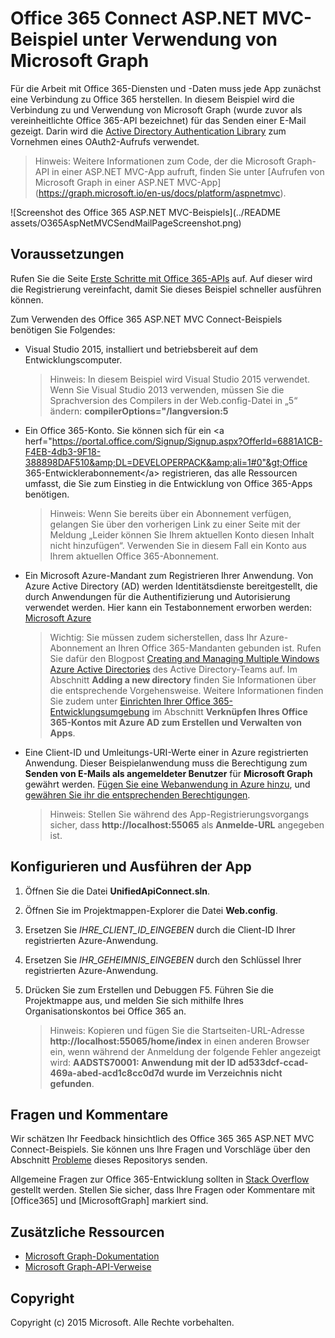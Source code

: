 # Office 365 Connect ASP.NET MVC-Beispiel unter Verwendung von Microsoft Graph

Für die Arbeit mit Office 365-Diensten und -Daten muss jede App zunächst eine Verbindung zu Office 365 herstellen. In diesem Beispiel wird die Verbindung zu und Verwendung von Microsoft Graph (wurde zuvor als vereinheitlichte Office 365-API bezeichnet) für das Senden einer E-Mail gezeigt. Darin wird die [Active Directory Authentication Library](https://msdn.microsoft.com/de-de/library/azure/jj573266.aspx) zum Vornehmen eines OAuth2-Aufrufs verwendet.

> Hinweis: Weitere Informationen zum Code, der die Microsoft Graph-API in einer ASP.NET MVC-App aufruft, finden Sie unter [Aufrufen von Microsoft Graph in einer ASP.NET MVC-App] (https://graph.microsoft.io/en-us/docs/platform/aspnetmvc).

![Screenshot des Office 365 ASP.NET MVC-Beispiels](../README assets/O365AspNetMVCSendMailPageScreenshot.png)

## Voraussetzungen

Rufen Sie die Seite [Erste Schritte mit Office 365-APIs](http://dev.office.com/getting-started/office365apis?platform=option-dotnet#setup) auf. Auf dieser wird die Registrierung vereinfacht, damit Sie dieses Beispiel schneller ausführen können.

Zum Verwenden des Office 365 ASP.NET MVC Connect-Beispiels benötigen Sie Folgendes:
* Visual Studio 2015, installiert und betriebsbereit auf dem Entwicklungscomputer. 

     > Hinweis: In diesem Beispiel wird Visual Studio 2015 verwendet. Wenn Sie Visual Studio 2013 verwenden, müssen Sie die Sprachversion des Compilers in der Web.config-Datei in „5“ ändern: **compilerOptions="/langversion:5**
* Ein Office 365-Konto. Sie können sich für ein &lt;a herf="https://portal.office.com/Signup/Signup.aspx?OfferId=6881A1CB-F4EB-4db3-9F18-388898DAF510&amp;DL=DEVELOPERPACK&amp;ali=1#0"&gt;Office 365-Entwicklerabonnement&lt;/a&gt; registrieren, das alle Ressourcen umfasst, die Sie zum Einstieg in die Entwicklung von Office 365-Apps benötigen.

     > Hinweis: Wenn Sie bereits über ein Abonnement verfügen, gelangen Sie über den vorherigen Link zu einer Seite mit der Meldung „Leider können Sie Ihrem aktuellen Konto diesen Inhalt nicht hinzufügen“. Verwenden Sie in diesem Fall ein Konto aus Ihrem aktuellen Office 365-Abonnement.
* Ein Microsoft Azure-Mandant zum Registrieren Ihrer Anwendung. Von Azure Active Directory (AD) werden Identitätsdienste bereitgestellt, die durch Anwendungen für die Authentifizierung und Autorisierung verwendet werden. Hier kann ein Testabonnement erworben werden: [Microsoft Azure](https://account.windowsazure.com/SignUp)

     > Wichtig: Sie müssen zudem sicherstellen, dass Ihr Azure-Abonnement an Ihren Office 365-Mandanten gebunden ist. Rufen Sie dafür den Blogpost [Creating and Managing Multiple Windows Azure Active Directories](http://blogs.technet.com/b/ad/archive/2013/11/08/creating-and-managing-multiple-windows-azure-active-directories.aspx) des Active Directory-Teams auf. Im Abschnitt **Adding a new directory** finden Sie Informationen über die entsprechende Vorgehensweise. Weitere Informationen finden Sie zudem unter [Einrichten Ihrer Office 365-Entwicklungsumgebung](https://msdn.microsoft.com/office/office365/howto/setup-development-environment#bk_CreateAzureSubscription) im Abschnitt **Verknüpfen Ihres Office 365-Kontos mit Azure AD zum Erstellen und Verwalten von Apps**.
* Eine Client-ID und Umleitungs-URI-Werte einer in Azure registrierten Anwendung. Dieser Beispielanwendung muss die Berechtigung zum **Senden von E-Mails als angemeldeter Benutzer** für **Microsoft Graph** gewährt werden. [Fügen Sie eine Webanwendung in Azure hinzu](https://msdn.microsoft.com/office/office365/HowTo/add-common-consent-manually#bk_RegisterWebApp), und [gewähren Sie ihr die entsprechenden Berechtigungen](https://github.com/OfficeDev/O365-AspNetMVC-Microsoft-Graph-Connect/wiki/Grant-permissions-to-the-Connect-application-in-Azure).

     > Hinweis: Stellen Sie während des App-Registrierungsvorgangs sicher, dass **http://localhost:55065** als **Anmelde-URL** angegeben ist.  

## Konfigurieren und Ausführen der App
1. Öffnen Sie die Datei **UnifiedApiConnect.sln**. 
2. Öffnen Sie im Projektmappen-Explorer die Datei **Web.config**. 
3. Ersetzen Sie *IHRE_CLIENT_ID_EINGEBEN* durch die Client-ID Ihrer registrierten Azure-Anwendung.
4. Ersetzen Sie *IHR_GEHEIMNIS_EINGEBEN* durch den Schlüssel Ihrer registrierten Azure-Anwendung.
3. Drücken Sie zum Erstellen und Debuggen F5. Führen Sie die Projektmappe aus, und melden Sie sich mithilfe Ihres Organisationskontos bei Office 365 an.

     > Hinweis: Kopieren und fügen Sie die Startseiten-URL-Adresse  **http://localhost:55065/home/index** in einen anderen Browser ein, wenn während der Anmeldung der folgende Fehler angezeigt wird: **AADSTS70001: Anwendung mit der ID ad533dcf-ccad-469a-abed-acd1c8cc0d7d wurde im Verzeichnis nicht gefunden**.

## Fragen und Kommentare

Wir schätzen Ihr Feedback hinsichtlich des Office 365 365 ASP.NET MVC Connect-Beispiels. Sie können uns Ihre Fragen und Vorschläge über den Abschnitt [Probleme](https://github.com/OfficeDev/O365-AspNetMVC-Microsoft-Graph-Connect/issues) dieses Repositorys senden.

Allgemeine Fragen zur Office 365-Entwicklung sollten in [Stack Overflow](http://stackoverflow.com/questions/tagged/Office365+API) gestellt werden. Stellen Sie sicher, dass Ihre Fragen oder Kommentare mit [Office365] und [MicrosoftGraph] markiert sind.
  
## Zusätzliche Ressourcen

* [Microsoft Graph-Dokumentation](http://graph.microsoft.io)
* [Microsoft Graph-API-Verweise](http://graph.microsoft.io/docs/api-reference/v1.0)


## Copyright
Copyright (c) 2015 Microsoft. Alle Rechte vorbehalten.


